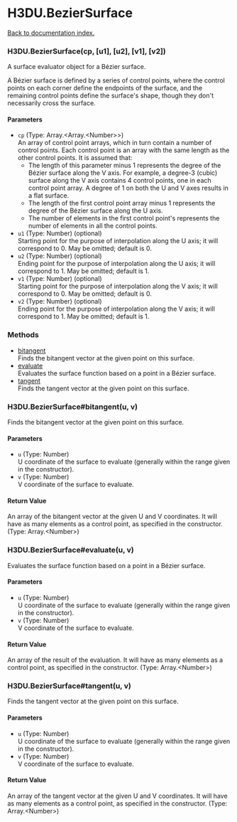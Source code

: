 # H3DU.BezierSurface

[Back to documentation index.](index.md)

 <a name='H3DU.BezierSurface'></a>
### H3DU.BezierSurface(cp, [u1], [u2], [v1], [v2])

A surface evaluator object for a B&eacute;zier surface.

A B&eacute;zier surface is defined by a series of control points, where
the control points on each corner define the endpoints of the surface, and
the remaining control points define the surface's shape, though they don't
necessarily cross the surface.

#### Parameters

* `cp` (Type: Array.&lt;Array.&lt;Number>>)<br>
    An array of control point arrays, which in turn contain a number of control points. Each control point is an array with the same length as the other control points. It is assumed that:<ul> <li>The length of this parameter minus 1 represents the degree of the B&eacute;zier surface along the V axis. For example, a degree-3 (cubic) surface along the V axis contains 4 control points, one in each control point array. A degree of 1 on both the U and V axes results in a flat surface. <li>The length of the first control point array minus 1 represents the degree of the B&eacute;zier surface along the U axis. <li>The number of elements in the first control point's represents the number of elements in all the control points. </ul>
* `u1` (Type: Number) (optional)<br>
    Starting point for the purpose of interpolation along the U axis; it will correspond to 0. May be omitted; default is 0.
* `u2` (Type: Number) (optional)<br>
    Ending point for the purpose of interpolation along the U axis; it will correspond to 1. May be omitted; default is 1.
* `v1` (Type: Number) (optional)<br>
    Starting point for the purpose of interpolation along the V axis; it will correspond to 0. May be omitted; default is 0.
* `v2` (Type: Number) (optional)<br>
    Ending point for the purpose of interpolation along the V axis; it will correspond to 1. May be omitted; default is 1.

### Methods

* [bitangent](#H3DU.BezierSurface_H3DU.BezierSurface_bitangent)<br>Finds the bitangent vector at the given point on this surface.
* [evaluate](#H3DU.BezierSurface_H3DU.BezierSurface_evaluate)<br>Evaluates the surface function based on a point
in a B&eacute;zier surface.
* [tangent](#H3DU.BezierSurface_H3DU.BezierSurface_tangent)<br>Finds the tangent vector at the given point on this surface.

 <a name='H3DU.BezierSurface_H3DU.BezierSurface_bitangent'></a>
### H3DU.BezierSurface#bitangent(u, v)

Finds the bitangent vector at the given point on this surface.

#### Parameters

* `u` (Type: Number)<br>
    U coordinate of the surface to evaluate (generally within the range given in the constructor).
* `v` (Type: Number)<br>
    V coordinate of the surface to evaluate.

#### Return Value

An array of the bitangent vector at the given U and V
coordinates. It will have as many elements as a control point, as specified in the constructor. (Type: Array.&lt;Number>)

 <a name='H3DU.BezierSurface_H3DU.BezierSurface_evaluate'></a>
### H3DU.BezierSurface#evaluate(u, v)

Evaluates the surface function based on a point
in a B&eacute;zier surface.

#### Parameters

* `u` (Type: Number)<br>
    U coordinate of the surface to evaluate (generally within the range given in the constructor).
* `v` (Type: Number)<br>
    V coordinate of the surface to evaluate.

#### Return Value

An array of the result of
the evaluation. It will have as many elements as a control point, as specified in the constructor. (Type: Array.&lt;Number>)

 <a name='H3DU.BezierSurface_H3DU.BezierSurface_tangent'></a>
### H3DU.BezierSurface#tangent(u, v)

Finds the tangent vector at the given point on this surface.

#### Parameters

* `u` (Type: Number)<br>
    U coordinate of the surface to evaluate (generally within the range given in the constructor).
* `v` (Type: Number)<br>
    V coordinate of the surface to evaluate.

#### Return Value

An array of the tangent vector at the given U and V
coordinates. It will have as many elements as a control point, as specified in the constructor. (Type: Array.&lt;Number>)
